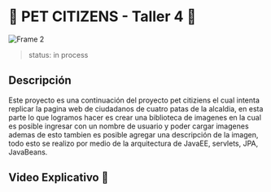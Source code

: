 # 🐾 PET CITIZENS - Taller 4 🐾

![Frame 2](https://user-images.githubusercontent.com/71273441/117227436-6858ea00-addc-11eb-8f09-59d526961b68.png)

>status: in process

## Descripción 

Este proyecto es una continuación del proyecto pet citiziens el cual intenta replicar la pagina web de 
ciudadanos de cuatro patas de la alcaldia, en esta parte lo que logramos hacer es crear una biblioteca de imagenes 
en la cual es posible ingresar con un nombre de usuario y poder cargar imagenes ademas de esto tambien es posible 
agregar una descripción de la imagen, todo esto se realizo por medio de la arquitectura de JavaEE, servlets, JPA, JavaBeans.  


## Video Explicativo 🎥
